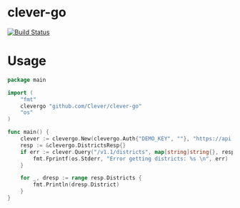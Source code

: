 # clever-go

[![Build Status](https://secure.travis-ci.org/Clever/clever-go.png)](http://travis-ci.org/Clever/clever-go)

# Usage

```go
package main

import (
	"fmt"
	clevergo "github.com/Clever/clever-go"
	"os"
)

func main() {
	clever := clevergo.New(clevergo.Auth{"DEMO_KEY", ""}, "https://api.getclever.com")
	resp := &clevergo.DistrictsResp{}
	if err := clever.Query("/v1.1/districts", map[string]string{}, resp); err != nil {
		fmt.Fprintf(os.Stderr, "Error getting districts: %s \n", err)
	}

	for _, dresp := range resp.Districts {
		fmt.Println(dresp.District)
	}
}
```
